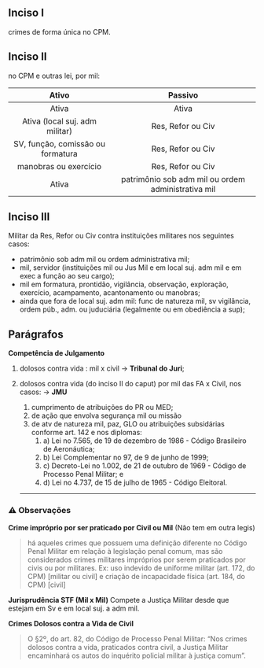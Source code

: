 ## Inciso I
crimes de forma única no CPM.
## Inciso II
no CPM e outras lei, por mil:

|               Ativo               |                      Passivo                       |
| :-------------------------------: | :------------------------------------------------: |
|               Ativa               |                       Ativa                        |
|  Ativa (local suj. adm militar)   |                 Res, Refor ou Civ                  |
| SV, função, comissão ou formatura |                 Res, Refor ou Civ                  |
|       manobras ou exercício       |                 Res, Refor ou Civ                  |
|               Ativa               | patrimônio sob adm mil ou ordem administrativa mil |
## Inciso III
Militar da Res, Refor ou Civ contra instituições militares nos seguintes casos:
- patrimônio sob adm mil ou ordem administrativa mil;
- mil, servidor (instituições mil ou Jus Mil e em local suj. adm mil e em exec a função ao seu cargo);
- mil em formatura, prontidão, vigilância, observação, exploração, exercício, acampamento, acantonamento ou manobras;
- ainda que fora de local suj. adm mil: func de natureza mil, sv vigilância, ordem púb., adm. ou juduciária (legalmente ou em obediência a sup);

## Parágrafos
**Competência de Julgamento**
1. dolosos contra vida : mil x civil -> **Tribunal do Juri**;
2. dolosos contra vida (do inciso II do caput) por mil das FA x Civil, nos casos: -> **JMU**
	1. cumprimento de atribuições do PR ou MED;
	2. de ação que envolva segurança mil ou missão
	3. de atv de natureza mil, paz, GLO ou atribuições subsidárias conforme art. 142 e nos diplomas:
		1. a) Lei no 7.565, de 19 de dezembro de 1986 - Código Brasileiro de Aeronáutica;
		2. b) Lei Complementar no 97, de 9 de junho de 1999;
		3. c) Decreto-Lei no 1.002, de 21 de outubro de 1969 - Código de Processo Penal Militar; e
		4. d) Lei no 4.737, de 15 de julho de 1965 - Código Eleitoral.


    ---
    
### ⚠️ Observações

**Crime impróprio por ser praticado por Civil ou Mil** (Não tem em outra legis)
>há aqueles crimes que possuem uma definição diferente no Código Penal Militar em relação à legislação penal comum, mas são considerados crimes militares impróprios por serem praticados por civis ou por militares. 
 Ex: uso indevido de uniforme militar (art. 172, do CPM) [militar ou civil] e criação de incapacidade física (art. 184, do CPM) [civil]

**Jurisprudência STF (Mil x Mil)**
Compete a Justiça Militar desde que estejam em Sv e em local suj. a adm mil.

**Crimes Dolosos contra a Vida de Civil**
> O §2º, do art. 82, do Código de Processo Penal Militar: “Nos crimes dolosos contra a vida, praticados contra civil, a Justiça Militar encaminhará os autos do inquérito policial militar à justiça comum”.